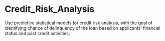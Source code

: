 # Credit_Risk_Analysis
Use predictive statistical models for credit risk analysis, with the goal of identifying chance of delinquency of the loan based on applicants’ financial status and past credit activities.
